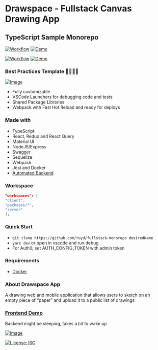 # Drawspace - Fullstack Canvas Drawing App

## TypeScript Sample Monorepo

[![Workflow](https://github.com/ruyd/fullstack-monorepo/actions/workflows/deploy-client.yml/badge.svg)](https://github.com/ruyd/fullstack-monorepo/actions/workflows/deploy-client.yml)
[![Demo](https://img.shields.io/badge/Deployment-GITHUB%20PAGES-GREEN.svg)](https://ruyd.github.io/fullstack-monorepo)

[![Workflow](https://github.com/ruyd/fullstack-monorepo/actions/workflows/deploy-server.yml/badge.svg)](https://github.com/ruyd/fullstack-monorepo/actions/workflows/deploy-server.yml)
[![Demo](https://img.shields.io/badge/Deployment-HEROKU-GREEN.svg)](https://drawspace-api.herokuapp.com/docs)

### Best Practices Template 🙌💕😎✨

[![Image](https://raw.githubusercontent.com/ruyd/fullstack-monorepo/master/client/src/pages/Home/images/lighthouse.png)](https://ruyd.github.io/fullstack-monorepo)

- Fully customizable
- VSCode Launchers for debugging code and tests
- Shared Package Libraries
- Webpack with Fast Hot Reload and ready for deploys

### Made with

- TypeScript
- React, Redux and React Query
- Material UI
- NodeJS/Express
- Swagger
- Sequelize
- Webpack
- Jest and Docker
- [Automated Backend](https://github.com/ruyd/automated-express-backend)
 
### Workspace

```json
"workspaces": [
"client",
"packages/*",
"server"
],
```

### Quick Start

- `git clone https://github.com/ruyd/fullstack-monorepo desiredName`
- `yarn dev` or open in vscode and run debug  
- For Auth0, set AUTH_CONFIG_TOKEN with admin token

### Requirements
- [Docker](https://www.docker.com/) 
### About Drawspace App

A drawing web and mobile application that allows users to sketch on an empty piece of “paper” and upload it to a public list of drawings

### [Frontend Demo](https://ruyd.github.io/fullstack-monorepo)

Backend might be sleeping, takes a bit to wake up

[![Image](https://raw.githubusercontent.com/ruyd/fullstack-monorepo/master/client/src/pages/Home/images/self.PNG)](https://ruyd.github.io/fullstack-monorepo/draw)

[![License: ISC](https://img.shields.io/badge/License-ISC-blue.svg)](https://opensource.org/licenses/ISC)

